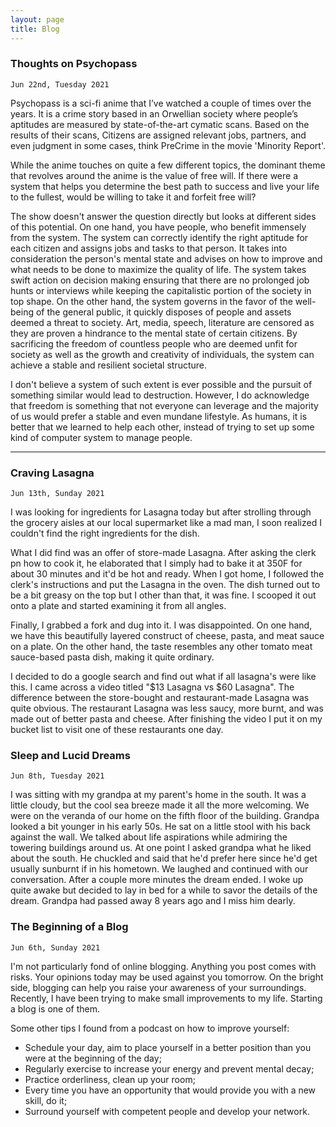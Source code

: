 ```yaml
---
layout: page
title: Blog
---
```


### Thoughts on Psychopass

`Jun 22nd, Tuesday 2021`

Psychopass is a sci-fi anime that I’ve watched a couple of times over the years. It is a crime story based in an Orwellian society where people’s aptitudes are measured by state-of-the-art cymatic scans. Based on the results of their scans, Citizens are assigned relevant jobs, partners, and even judgment in some cases, think PreCrime in the movie 'Minority Report'.  

While the anime touches on quite a few different topics, the dominant theme that revolves around the anime is the value of free will. If there were a system that helps you determine the best path to success and live your life to the fullest, would be willing to take it and forfeit free will?

The show doesn't answer the question directly but looks at different sides of this potential. On one hand, you have people, who benefit immensely from the system. The system can correctly identify the right aptitude for each citizen and assigns jobs and tasks to that person. It takes into consideration the person's mental state and advises on how to improve and what needs to be done to maximize the quality of life. The system takes swift action on decision making ensuring that there are no prolonged job hunts or interviews while keeping the capitalistic portion of the society in top shape. On the other hand, the system governs in the favor of the well-being of the general public, it quickly disposes of people and assets deemed a threat to society. Art, media, speech, literature are censored as they are proven a hindrance to the mental state of certain citizens. By sacrificing the freedom of countless people who are deemed unfit for society as well as the growth and creativity of individuals, the system can achieve a stable and resilient societal structure.

I don't believe a system of such extent is ever possible and the pursuit of something similar would lead to destruction. However, I do acknowledge that freedom is something that not everyone can leverage and the majority of us would prefer a stable and even mundane lifestyle. As humans, it is better that we learned to help each other, instead of trying to set up some kind of computer system to manage people. 

___

### Craving Lasagna

`Jun 13th, Sunday 2021`

I was looking for ingredients for Lasagna today but after strolling through the grocery aisles at our local supermarket like a mad man, I soon realized I couldn't find the right ingredients for the dish. 

What I did find was an offer of store-made Lasagna. After asking the clerk pn how to cook it, he elaborated that I simply had to bake it at 350F for about 30 minutes and it'd be hot and ready. When I got home, I followed the clerk's instructions and put the Lasagna in the oven. The dish turned out to be a bit greasy on the top but I other than that, it was fine. I scooped it out onto a plate and started examining it from all angles. 

Finally, I grabbed a fork and dug into it. I was disappointed. On one hand, we have this beautifully layered construct of cheese, pasta, and meat sauce on a plate. On the other hand, the taste resembles any other tomato meat sauce-based pasta dish, making it quite ordinary.

I decided to do a google search and find out what if all lasagna's were like this. I came across a video titled "$13 Lasagna vs $60 Lasagna". The difference between the store-bought and restaurant-made Lasagna was quite obvious. The restaurant Lasagna was less saucy, more burnt, and was made out of better pasta and cheese. After finishing the video I put it on my bucket list to visit one of these restaurants one day. 


### Sleep and Lucid Dreams

`Jun 8th, Tuesday 2021`

I was sitting with my grandpa at my parent's home in the south. It was a little cloudy, but the cool sea breeze made it all the more welcoming. We were on the veranda of our home on the fifth floor of the building. Grandpa looked a bit younger in his early 50s. He sat on a little stool with his back against the wall. We talked about life aspirations while admiring the towering buildings around us. At one point I asked grandpa what he liked about the south. He chuckled and said that he'd prefer here since he'd get usually sunburnt if in his hometown. We laughed and continued with our conversation. After a couple more minutes the dream ended. I woke up quite awake but decided to lay in bed for a while to savor the details of the dream. Grandpa had passed away 8 years ago and I miss him dearly.


### The Beginning of a Blog

`Jun 6th, Sunday 2021`

I'm not particularly fond of online blogging. Anything you post comes with risks. Your opinions today may be used against you tomorrow. On the bright side, blogging can help you raise your awareness of your surroundings. Recently, I have been trying to make small improvements to my life. Starting a blog is one of them. 

Some other tips I found from a podcast on how to improve yourself:
- Schedule your day, aim to place yourself in a better position than you were at the beginning of the day;
- Regularly exercise to increase your energy and prevent mental decay;
- Practice orderliness, clean up your room;
- Every time you have an opportunity that would provide you with a new skill, do it;
- Surround yourself with competent people and develop your network.
